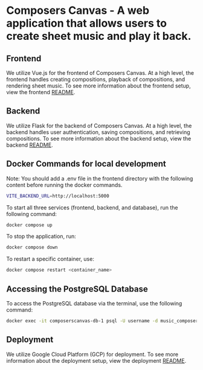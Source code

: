 # Composers Canvas - A web application that allows users to create sheet music and play it back.
## Frontend

We utilize Vue.js for the frontend of Composers Canvas. At a high level, the frontend handles creating compositions, playback of compositions, and rendering sheet music.
To see more information about the frontend setup, view the frontend [README](frontend/README.md).

## Backend

We utilize Flask for the backend of Composers Canvas. At a high level, the backend handles user authentication, saving compositions, and retrieving compositions.
To see more information about the backend setup, view the backend [README](backend/README.md).


## Docker Commands for local development

Note: You should add a .env file in the frontend directory with the following content before running the docker commands.
```bash
VITE_BACKEND_URL=http://localhost:5000
```

To start all three services (frontend, backend, and database), run the following command:


```sh
docker compose up
```

To stop the application, run:

```sh
docker compose down
```

To restart a specific container, use:

```sh
docker compose restart <container_name>
```

## Accessing the PostgreSQL Database

To access the PostgreSQL database via the terminal, use the following command:

```sh
docker exec -it composerscanvas-db-1 psql -U username -d music_composer
```

## Deployment

We utilize Google Cloud Platform (GCP) for deployment. To see more information about the deployment setup, view the deployment [README](deployment/README.md).
